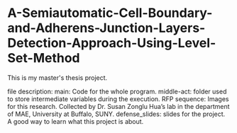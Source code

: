 # A-Semiautomatic-Cell-Boundary-and-Adherens-Junction-Layers-Detection-Approach-Using-Level-Set-Method
This is my master's thesis project.

file description:
main: Code for the whole program. 
middle-act: folder used to store intermediate variables during the execution.
RFP sequence: Images for this research. Collected by Dr. Susan Zonglu Hua’s lab in the department of MAE, University at Buffalo, SUNY.
defense_slides: slides for the project. A good way to learn what this project is about.
